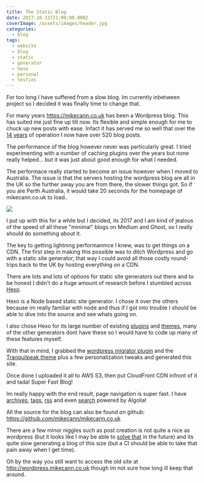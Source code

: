 ```yaml
---
title: The Static Blog
date: 2017-10-31T21:00:00.000Z
coverImage: /assets/images/header.jpg
categories:
  - blog
tags:
  - website
  - blog
  - static
  - generator
  - hexo
  - personal
  - testies
---
```


For too long I have suffered from a slow blog. Im currently inbetween project so I decided it was finally time to change that.
<!-- more -->
For many years https://mikecann.co.uk has been a Wordpress blog. This has suited me just fine up till now. Its flexible and simple enough for me to chuck up new posts with ease. Infact it has served me so well that over the [14 years](/all-archives/) of operation I now have over 520 blog posts.

The performance of the blog however never was particularly great. I tried experimenting with a number of caching plugins over the years but none really helped... but it was just about good enough for what I needed. 

The performace really started to become an issue however when I moved to Australia. The issue is that the servers hosting the wordpress blog are all in the UK so the further away you are from there, the slower things got. So if you are Perth Australia, it would take 20 seconds for the homepage of mikecann.co.uk to load.. 

[![](/assets/images/chrome_2017-10-31_10-26-13.png)](/assets/images/chrome_2017-10-31_10-26-13.png)

I put up with this for a while but I decided, its 2017 and I am kind of jealous of the speed of all these "minimal" blogs on Medium and Ghost, so I really should do something about it. 

The key to getting lightning performanmce I knew, was to get things on a CDN. The first step in making this possible was to ditch Wordpress and go with a static site generator, that way I could avoid all those costly round-trips back to the UK by hosting everything on a CDN.

There are lots and lots of options for static site generators out there and to be honest I didn't do a huge amount of research before I stumbled across [Hexo](https://hexo.io/). 

Hexo is a Node based static site generator. I chose it over the others because im really familiar with node and thus if I got into trouble I should be able to dive into the source and see whats going on.

I also chose Hexo for its large number of existing [plugins](https://hexo.io/plugins/) and [themes](https://hexo.io/themes/), many of the other generators dont have these so I would have to code up many of these features myself.

With that in mind, I grabbed the [wordpress migrator plugin](https://github.com/hexojs/hexo-migrator-wordpress) and the [Tranquilpeak theme](https://github.com/LouisBarranqueiro/tranquilpeak-hexo-theme) plus a few personalization tweaks and generated this site.

Once done I uploaded it all to AWS S3, then put CloudFront CDN infront of it and tada! Super Fast Blog!

Im really happy with the end result, page navigation is super fast. I have [archives](/all-archives/), [tags](/all-tags/), [rss](/atom.xml) and even [search](/#search) powered by Algolia!

All the source for the blog can also be found on github: https://github.com/mikecann/mikecann.co.uk

There are a few minor niggles such as post creation is not quite a nice as wordpress (but it looks like I may be able to [solve that](https://github.com/netlify/netlify-cms) in the future) and its quite slow generating a blog of this size (but a CI should be able to take that pain away when I get time).

Oh by the way you still want to access the old site at http://wordpress.mikecann.co.uk though im not sure how long ill keep that around.

